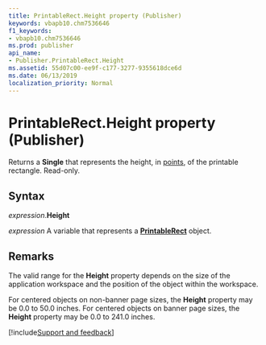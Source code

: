 ```yaml
---
title: PrintableRect.Height property (Publisher)
keywords: vbapb10.chm7536646
f1_keywords:
- vbapb10.chm7536646
ms.prod: publisher
api_name:
- Publisher.PrintableRect.Height
ms.assetid: 55d07c00-ee9f-c177-3277-9355618dce6d
ms.date: 06/13/2019
localization_priority: Normal
---
```



# PrintableRect.Height property (Publisher)

Returns a **Single** that represents the height, in [points](../language/glossary/vbe-glossary.md#point), of the printable rectangle. Read-only.


## Syntax

_expression_.**Height**

_expression_ A variable that represents a **[PrintableRect](Publisher.PrintableRect.md)** object.


## Remarks

The valid range for the **Height** property depends on the size of the application workspace and the position of the object within the workspace. 

For centered objects on non-banner page sizes, the **Height** property may be 0.0 to 50.0 inches. For centered objects on banner page sizes, the **Height** property may be 0.0 to 241.0 inches.

[!include[Support and feedback](~/includes/feedback-boilerplate.md)]